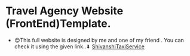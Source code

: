 # Travel Agency Website (FrontEnd)Template.
* 😊This full website is designed by me and one of my friend .
  You can check it using the given link..⬇
[ShivanshiTaxiService](http://featuredstudies.herokuapp.com)
